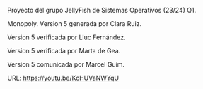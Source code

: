 Proyecto del grupo JellyFish de Sistemas Operativos (23/24) Q1.

Monopoly.
Version 5 generada por Clara Ruiz.

Version 5 verificada por Lluc Fernández.

Version 5 verificada por Marta de Gea.

Version 5 comunicada por Marcel Guim.

URL: https://youtu.be/KcHUVaNWYqU
